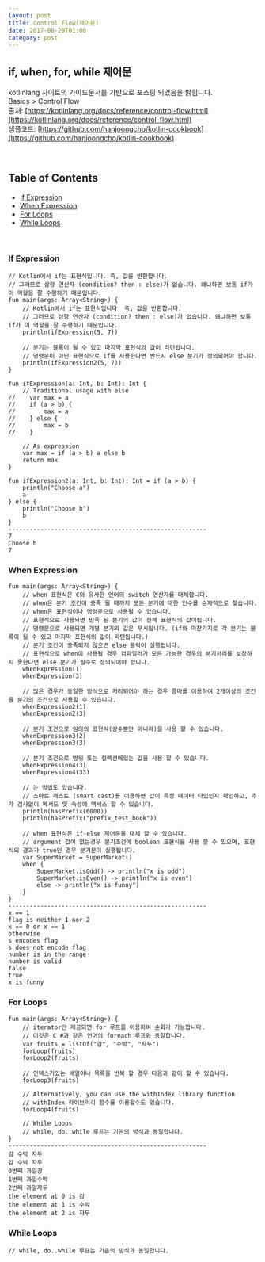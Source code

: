 ```yaml
---
layout: post
title: Control Flow(제어문)
date: 2017-08-29T01:00
category: post
---
```


## if, when, for, while 제어문
kotlinlang 사이트의 가이드문서를 기반으로 포스팅 되었음을 밝힘니다.  
Basics > Control Flow  
출처: [https://kotlinlang.org/docs/reference/control-flow.html](https://kotlinlang.org/docs/reference/control-flow.html)  
샘플코드: [https://github.com/hanjoongcho/kotlin-cookbook](https://github.com/hanjoongcho/kotlin-cookbook)  

<br />

## Table of Contents
- [If Expression](#if-expression)
- [When Expression](#when-expression)
- [For Loops](#for-loops)
- [While Loops](#while-loops)

<br />

### If Expression
```
// Kotlin에서 if는 표현식입니다. 즉, 값을 반환합니다.
// 그러므로 삼항 연산자 (condition? then : else)가 없습니다. 왜냐하면 보통 if가 이 역할을 잘 수행하기 때문입니다.
fun main(args: Array<String>) {
    // Kotlin에서 if는 표현식입니다. 즉, 값을 반환합니다.
    // 그러므로 삼항 연산자 (condition? then : else)가 없습니다. 왜냐하면 보통 if가 이 역할을 잘 수행하기 때문입니다.
    println(ifExpression(5, 7))

    // 분기는 블록이 될 수 있고 마지막 표현식의 값이 리턴됩니다.
    // 명령문이 아닌 표현식으로 if를 사용한다면 반드시 else 분기가 정의되어야 합니다.
    println(ifExpression2(5, 7))
}

fun ifExpression(a: Int, b: Int): Int {
    // Traditional usage with else
//    var max = a
//    if (a > b) {
//        max = a
//    } else {
//        max = b
//    }

    // As expression
    var max = if (a > b) a else b
    return max
}

fun ifExpression2(a: Int, b: Int): Int = if (a > b) {
    println("Choose a")
    a
} else {
    println("Choose b")
    b
}
--------------------------------------------------------	
7
Choose b
7
```

### When Expression
```
fun main(args: Array<String>) {
    // when 표현식은 C와 유사한 언어의 switch 연산자를 대체합니다.
    // when은 분기 조건이 충족 될 때까지 모든 분기에 대한 인수를 순차적으로 찾습니다.
    // when은 표현식이나 명령문으로 사용될 수 있습니다.
    // 표현식으로 사용되면 만족 된 분기의 값이 전체 표현식의 값이됩니다.
    // 명령문으로 사용되면 개별 분기의 값은 무시됩니다. (if와 마찬가지로 각 분기는 블록이 될 수 있고 마지막 표현식의 값이 리턴됩니다.)
    // 분기 조건이 충족되지 않으면 else 블럭이 실행됩니다.
    // 표현식으로 when이 사용될 경우 컴파일러가 모든 가능한 경우의 분기처리를 보장하지 못한다면 else 분기가 필수로 정의되어야 합니다.
    whenExpression(1)
    whenExpression(3)

    // 많은 경우가 동일한 방식으로 처리되어야 하는 경우 콤마를 이용하여 2개이상의 조건을 분기의 조건으로 사용할 수 있습니다.
    whenExpression2(1)
    whenExpression2(3)

    // 분기 조건으로 임의의 표현식(상수뿐만 아니라)을 사용 할 수 있습니다.
    whenExpression3(2)
    whenExpression3(3)

    // 분기 조건으로 범위 또는 컬렉션에있는 값을 사용 할 수 있습니다.
    whenExpression4(3)
    whenExpression4(33)

    // 는 방법도 있습니다.
    // 스마트 캐스트 (smart cast)를 이용하면 값이 특정 데이터 타입인지 확인하고, 추가 검사없이 메서드 및 속성에 액세스 할 수 있습니다.
    println(hasPrefix(6000))
    println(hasPrefix("prefix_test_book"))

    // when 표현식은 if-else 제어문을 대체 할 수 있습니다.
    // argument 값이 없는경우 분기조건에 boolean 표현식을 사용 할 수 있으며, 표현식의 결과가 true인 경우 분기문이 실행됩니다.
    var SuperMarket = SuperMarket()
    when {
        SuperMarket.isOdd() -> println("x is odd")
        SuperMarket.isEven() -> println("x is even")
        else -> println("x is funny")
    }
}
--------------------------------------------------------	
x == 1
flag is neither 1 nor 2
x == 0 or x == 1
otherwise
s encodes flag
s does not encode flag
number is in the range
number is valid
false
true
x is funny
```

### For Loops
```
fun main(args: Array<String>) {
    // iterator만 제공되면 for 루프를 이용하여 순회가 가능합니다.
    // 이것은 C #과 같은 언어의 foreach 루프와 동일합니다.
    var fruits = listOf("감", "수박", "자두")
    forLoop(fruits)
    forLoop2(fruits)

    // 인덱스가있는 배열이나 목록을 반복 할 경우 다음과 같이 할 수 있습니다.
    forLoop3(fruits)

    // Alternatively, you can use the withIndex library function
    // withIndex 라이브러리 함수를 이용할수도 있습니다.
    forLoop4(fruits)

    // While Loops
    // while, do..while 루프는 기존의 방식과 동일합니다.
}
--------------------------------------------------------	
감 수박 자두 
감 수박 자두 
0번째 과일감
1번째 과일수박
2번째 과일자두
the element at 0 is 감
the element at 1 is 수박
the element at 2 is 자두
```

### While Loops
```
// while, do..while 루프는 기존의 방식과 동일합니다.
```